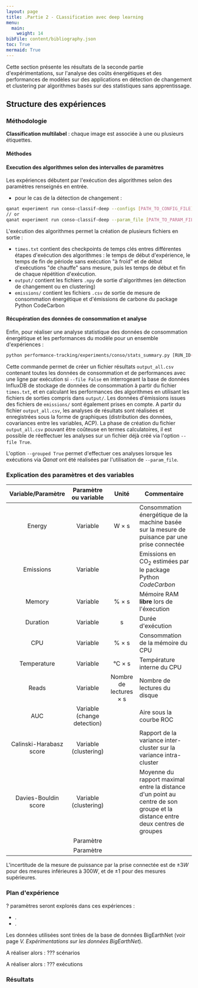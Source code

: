 ```yaml
---
layout: page
title: .Partie 2 - CLassification avec deep learning
menu:
  main:
    weight: 14
bibFile: content/bibliography.json
toc: True
mermaid: True
---
```


Cette section présente les résultats de la seconde partie d'expérimentations, sur l'analyse des coûts énergétiques et des performances de modèles sur des applications en détection de changement et clustering par algorithmes basés sur des statistiques sans apprentissage.

<!--more-->

## Structure des expériences

### Méthodologie

**Classification multilabel** : chaque image est associée à une ou plusieurs étiquettes.

#### Méthodes


#### Execution des algorithmes selon des intervalles de paramètres

Les expériences débutent par l'exécution des algorithmes selon des paramètres renseignés en entrée.

- pour le cas de la détection de changement :
```bash
qanat experiment run conso-classif-deep --configs [PATH_TO_CONFIG_FILE] --number_run/-n [NUMBER_OF_REPETITIONS_TO_RUN]
// or
qanat experiment run conso-classif-deep --param_file [PATH_TO_PARAM_FILE]
```


L'exécution des algorithmes permet la création de plusieurs fichiers en sortie :
- `times.txt` contient des checkpoints de temps clés entres différentes étapes d'exécution des algorithmes : le temps de début d'expérience, le temps de fin de période sans exécution "à froid" et de début d'exécutions "de chauffe" sans mesure, puis les temps de début et fin de chaque répétition d'exécution.
- `output/` contient les fichiers `.npy` de sortie d'algorithmes (en détection de changement ou en clustering)
- `emissions/` contient les fichiers `.csv` de sortie de mesure de consommation énergétique et d'émissions de carbone du package Python CodeCarbon

#### Récupération des données de consommation et analyse

Enfin, pour réaliser une analyse statistique des données de consommation énergétique et les performances du modèle pour un ensemble d'expériences :
```bash
python performance-tracking/experiments/conso/stats_summary.py [RUN_ID(S)] --grouped/-g [True/False] --file/-f [True/False]
```

Cette commande permet de créer un fichier résultats `output_all.csv` contenant toutes les données de consommation et de performances avec une ligne par exécution si `--file False` en interrogeant la base de données InfluxDB de stockage de données de consommation à partir du fichier `times.txt`, et en calculant les performances des algorithmes en utilisant les fichiers de sorties compris dans `output/`. Les données d'émissions issues des fichiers de `emissions/` sont également prises en compte. A partir du fichier `output_all.csv`, les analyses de résultats sont réalisées et enregistrées sous la forme de graphiques (distribution des données, covariances entre les variables, ACP).
La phase de création du fichier `output_all.csv` pouvant être coûteuse en termes calculatoires, il est possible de réeffectuer les analyses sur un fichier déjà créé via l'option `--file True`.

L'option `--grouped True` permet d'effectuer ces analyses lorsque les exécutions via _Qanat_ ont été réalisées par l'utilisation de `--param_file`.

### Explication des paramètres et des variables

| Variable/Paramètre | Paramètre ou variable | Unité     | Commentaire                                                                   |
|:------------------:|:---------------------:|:---------:|-------------------------------------------------------------------------------|
| Energy             | Variable              | W $\times$ s       | Consommation énergétique de la machine basée sur la mesure de puisance par une prise connectée        |
| Emissions          | Variable              |           | Emissions en $\text{CO}_2$ estimées par le package Python *CodeCarbon*               |
| Memory             | Variable              | % $\times$ s       | Mémoire RAM **libre** lors de l'éxecution                                     |
| Duration           | Variable              | s         | Durée d'exécution                                                             |
| CPU                | Variable              | % $\times$ s       | Consommation de la mémoire du CPU                                             |
| Temperature        | Variable              | °C $\times$ s      | Température interne du CPU                                                    |
| Reads              | Variable              | Nombre de lectures $\times$ s | Nombre de lectures du disque                              |
| AUC                | Variable (change detection) |           | Aire sous la courbe ROC                                                 |
| Calinski-Harabasz score | Variable (clustering)  |           | Rapport de la variance inter-cluster sur la variance intra-cluster      |
| Davies-Bouldin score    | Variable (clustering)  |           | Moyenne du rapport maximal entre la distance d'un point au centre de son groupe et la distance entre deux centres de groupes |
|  | Paramètre |  |  |
|  | Paramètre |  |  |

L'incertitude de la mesure de puissance par la prise connectée est de $\pm 3W$ pour des mesures inférieures à $300W$, et de $\pm 1%$ pour des mesures supérieures.

### Plan d'expérience

? paramètres seront explorés dans ces expériences :
- .
- .

Les données utilisées sont tirées de la base de données BigEarthNet (voir page _V. Expérimentations sur les données BigEarthNet_).

A réaliser alors : ??? scénarios

A réaliser alors : ??? exécutions

### Résultats

